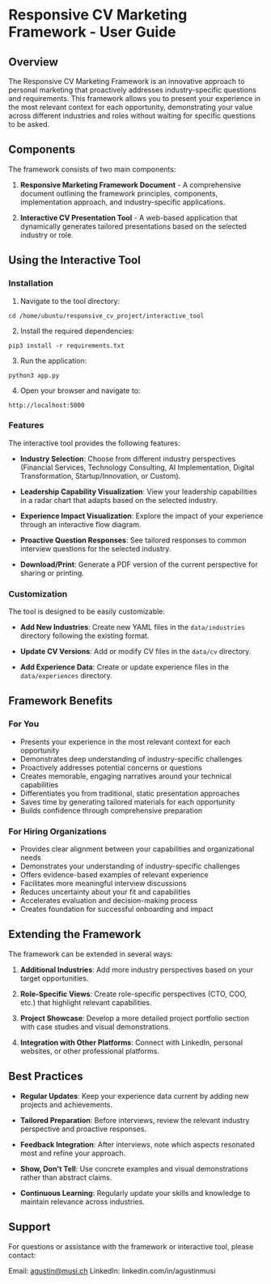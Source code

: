 # Responsive CV Marketing Framework - User Guide

## Overview

The Responsive CV Marketing Framework is an innovative approach to personal marketing that proactively addresses industry-specific questions and requirements. This framework allows you to present your experience in the most relevant context for each opportunity, demonstrating your value across different industries and roles without waiting for specific questions to be asked.

## Components

The framework consists of two main components:

1. **Responsive Marketing Framework Document** - A comprehensive document outlining the framework principles, components, implementation approach, and industry-specific applications.

2. **Interactive CV Presentation Tool** - A web-based application that dynamically generates tailored presentations based on the selected industry or role.

## Using the Interactive Tool

### Installation

1. Navigate to the tool directory:
```
cd /home/ubuntu/responsive_cv_project/interactive_tool
```

2. Install the required dependencies:
```
pip3 install -r requirements.txt
```

3. Run the application:
```
python3 app.py
```

4. Open your browser and navigate to:
```
http://localhost:5000
```

### Features

The interactive tool provides the following features:

- **Industry Selection**: Choose from different industry perspectives (Financial Services, Technology Consulting, AI Implementation, Digital Transformation, Startup/Innovation, or Custom).

- **Leadership Capability Visualization**: View your leadership capabilities in a radar chart that adapts based on the selected industry.

- **Experience Impact Visualization**: Explore the impact of your experience through an interactive flow diagram.

- **Proactive Question Responses**: See tailored responses to common interview questions for the selected industry.

- **Download/Print**: Generate a PDF version of the current perspective for sharing or printing.

### Customization

The tool is designed to be easily customizable:

- **Add New Industries**: Create new YAML files in the `data/industries` directory following the existing format.

- **Update CV Versions**: Add or modify CV files in the `data/cv` directory.

- **Add Experience Data**: Create or update experience files in the `data/experiences` directory.

## Framework Benefits

### For You

- Presents your experience in the most relevant context for each opportunity
- Demonstrates deep understanding of industry-specific challenges
- Proactively addresses potential concerns or questions
- Creates memorable, engaging narratives around your technical capabilities
- Differentiates you from traditional, static presentation approaches
- Saves time by generating tailored materials for each opportunity
- Builds confidence through comprehensive preparation

### For Hiring Organizations

- Provides clear alignment between your capabilities and organizational needs
- Demonstrates your understanding of industry-specific challenges
- Offers evidence-based examples of relevant experience
- Facilitates more meaningful interview discussions
- Reduces uncertainty about your fit and capabilities
- Accelerates evaluation and decision-making process
- Creates foundation for successful onboarding and impact

## Extending the Framework

The framework can be extended in several ways:

1. **Additional Industries**: Add more industry perspectives based on your target opportunities.

2. **Role-Specific Views**: Create role-specific perspectives (CTO, COO, etc.) that highlight relevant capabilities.

3. **Project Showcase**: Develop a more detailed project portfolio section with case studies and visual demonstrations.

4. **Integration with Other Platforms**: Connect with LinkedIn, personal websites, or other professional platforms.

## Best Practices

- **Regular Updates**: Keep your experience data current by adding new projects and achievements.

- **Tailored Preparation**: Before interviews, review the relevant industry perspective and proactive responses.

- **Feedback Integration**: After interviews, note which aspects resonated most and refine your approach.

- **Show, Don't Tell**: Use concrete examples and visual demonstrations rather than abstract claims.

- **Continuous Learning**: Regularly update your skills and knowledge to maintain relevance across industries.

## Support

For questions or assistance with the framework or interactive tool, please contact:

Email: agustin@musi.ch
LinkedIn: linkedin.com/in/agustinmusi
